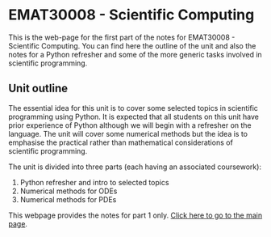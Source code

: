 ---
---

# EMAT30008 - Scientific Computing

This is the web-page for the first part of the notes for EMAT30008 -
Scientific Computing. You can find here the outline of the unit and also the
notes for a Python refresher and some of the more generic tasks involved in
scientific programming.

## Unit outline

The essential idea for this unit is to cover some selected topics in
scientific programming using Python. It is expected that all students on this
unit have prior experience of Python although we will begin with a refresher
on the language. The unit will cover some numerical methods but the idea is
to emphasise the practical rather than mathematical considerations of
scientific programming.

The unit is divided into three parts (each having an associated coursework):

1. Python refresher and intro to selected topics
2. Numerical methods for ODEs
3. Numerical methods for PDEs

This webpage provides the notes for part 1 only.
[Click here to go to the main page](notes/outline.html).
